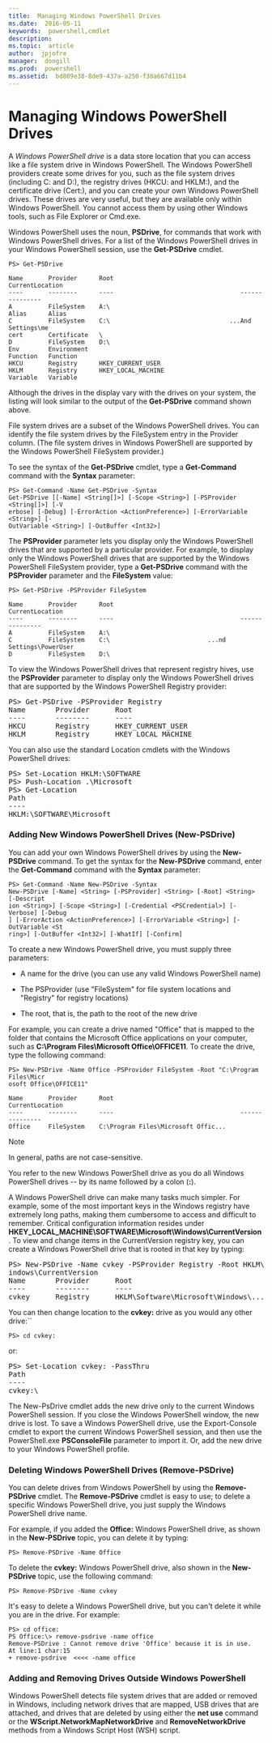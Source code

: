 ```yaml
---
title:  Managing Windows PowerShell Drives
ms.date:  2016-05-11
keywords:  powershell,cmdlet
description:  
ms.topic:  article
author:  jpjofre
manager:  dongill
ms.prod:  powershell
ms.assetid:  bd809e38-8de9-437a-a250-f30a667d11b4
---
```


# Managing Windows PowerShell Drives
A *Windows PowerShell drive* is a data store location that you can access like a file system drive in Windows PowerShell. The Windows PowerShell providers create some drives for you, such as the file system drives (including C: and D:), the registry drives (HKCU: and HKLM:), and the certificate drive (Cert:), and you can create your own Windows PowerShell drives. These drives are very useful, but they are available only within Windows PowerShell. You cannot access them by using other Windows tools, such as File Explorer or Cmd.exe.

Windows PowerShell uses the noun, **PSDrive**, for commands that work with Windows PowerShell drives. For a list of the Windows PowerShell drives in your Windows PowerShell session, use the **Get-PSDrive** cmdlet.

```
PS> Get-PSDrive

Name       Provider      Root                                   CurrentLocation
----       --------      ----                                   ---------------
A          FileSystem    A:\
Alias      Alias
C          FileSystem    C:\                                 ...And Settings\me
cert       Certificate   \
D          FileSystem    D:\
Env        Environment
Function   Function
HKCU       Registry      HKEY_CURRENT_USER
HKLM       Registry      HKEY_LOCAL_MACHINE
Variable   Variable
```

Although the drives in the display vary with the drives on your system, the listing will look similar to the output of the **Get-PSDrive** command shown above.

File system drives are a subset of the Windows PowerShell drives. You can identify the file system drives by the FileSystem entry in the Provider column. (The file system drives in Windows PowerShell are supported by the Windows PowerShell FileSystem provider.)

To see the syntax of the **Get-PSDrive** cmdlet, type a **Get-Command** command with the **Syntax** parameter:

```
PS> Get-Command -Name Get-PSDrive -Syntax
Get-PSDrive [[-Name] <String[]>] [-Scope <String>] [-PSProvider <String[]>] [-V
erbose] [-Debug] [-ErrorAction <ActionPreference>] [-ErrorVariable <String>] [-
OutVariable <String>] [-OutBuffer <Int32>]
```

The **PSProvider** parameter lets you display only the Windows PowerShell drives that are supported by a particular provider. For example, to display only the Windows PowerShell drives that are supported by the Windows PowerShell FileSystem provider, type a **Get-PSDrive** command with the **PSProvider** parameter and the **FileSystem** value:

```
PS> Get-PSDrive -PSProvider FileSystem

Name       Provider      Root                                   CurrentLocation
----       --------      ----                                   ---------------
A          FileSystem    A:\
C          FileSystem    C:\                           ...nd Settings\PowerUser
D          FileSystem    D:\
```

To view the Windows PowerShell drives that represent registry hives, use the **PSProvider** parameter to display only the Windows PowerShell drives that are supported by the Windows PowerShell Registry provider:

<pre>PS> Get-PSDrive -PSProvider Registry
Name       Provider      Root                                   CurrentLocation
----       --------      ----                                   ---------------
HKCU       Registry      HKEY_CURRENT_USER
HKLM       Registry      HKEY_LOCAL_MACHINE</pre>

You can also use the standard Location cmdlets with the Windows PowerShell drives:

<pre>PS> Set-Location HKLM:\SOFTWARE
PS> Push-Location .\Microsoft
PS> Get-Location
Path
----
HKLM:\SOFTWARE\Microsoft</pre>

### Adding New Windows PowerShell Drives (New-PSDrive)
You can add your own Windows PowerShell drives by using the **New-PSDrive** command. To get the syntax for the **New-PSDrive** command, enter the **Get-Command** command with the **Syntax** parameter:

```
PS> Get-Command -Name New-PSDrive -Syntax
New-PSDrive [-Name] <String> [-PSProvider] <String> [-Root] <String> [-Descript
ion <String>] [-Scope <String>] [-Credential <PSCredential>] [-Verbose] [-Debug
] [-ErrorAction <ActionPreference>] [-ErrorVariable <String>] [-OutVariable <St
ring>] [-OutBuffer <Int32>] [-WhatIf] [-Confirm]
```

To create a new Windows PowerShell drive, you must supply three parameters:

-   A name for the drive (you can use any valid Windows PowerShell name)

-   The PSProvider (use "FileSystem" for file system locations and "Registry" for registry locations)

-   The root, that is, the path to the root of the new drive

For example, you can create a drive named "Office" that is mapped to the folder that contains the Microsoft Office applications on your computer, such as **C:\\Program Files\\Microsoft Office\\OFFICE11**. To create the drive, type the following command:

```
PS> New-PSDrive -Name Office -PSProvider FileSystem -Root "C:\Program Files\Micr
osoft Office\OFFICE11"

Name       Provider      Root                                   CurrentLocation
----       --------      ----                                   ---------------
Office     FileSystem    C:\Program Files\Microsoft Offic...
```

> [!NOTE]
> In general, paths are not case-sensitive.

You refer to the new Windows PowerShell drive as you do all Windows PowerShell drives -- by its name followed by a colon (**:**).

A Windows PowerShell drive can make many tasks much simpler. For example, some of the most important keys in the Windows registry have extremely long paths, making them cumbersome to access and difficult to remember. Critical configuration information resides under **HKEY_LOCAL_MACHINE\\SOFTWARE\\Microsoft\\Windows\\CurrentVersion**. To view and change items in the CurrentVersion registry key, you can create a Windows PowerShell drive that is rooted in that key by typing:

<pre>PS> New-PSDrive -Name cvkey -PSProvider Registry -Root HKLM\Software\Microsoft\W
indows\CurrentVersion
Name       Provider      Root                                   CurrentLocation
----       --------      ----                                   ---------------
cvkey      Registry      HKLM\Software\Microsoft\Windows\...</pre>

You can then change location to the **cvkey:** drive as you would any other drive:``

`PS> cd cvkey:`

or:

<pre>PS> Set-Location cvkey: -PassThru
Path
----
cvkey:\</pre>

The New-PsDrive cmdlet adds the new drive only to the current Windows PowerShell session. If you close the Windows PowerShell window, the new drive is lost. To save a Windows PowerShell drive, use the Export-Console cmdlet to export the current Windows PowerShell session, and then use the PowerShell.exe **PSConsoleFile** parameter to import it. Or, add the new drive to your Windows PowerShell profile.

### Deleting Windows PowerShell Drives (Remove-PSDrive)
You can delete drives from Windows PowerShell by using the **Remove-PSDrive** cmdlet. The **Remove-PSDrive** cmdlet is easy to use; to delete a specific Windows PowerShell drive, you just supply the Windows PowerShell drive name.

For example, if you added the **Office:** Windows PowerShell drive, as shown in the **New-PSDrive** topic, you can delete it by typing:

```
PS> Remove-PSDrive -Name Office
```

To delete the **cvkey:** Windows PowerShell drive, also shown in the **New-PSDrive** topic, use the following command:

```
PS> Remove-PSDrive -Name cvkey
```

It's easy to delete a Windows PowerShell drive, but you can't delete it while you are in the drive. For example:

```
PS> cd office:
PS Office:\> remove-psdrive -name office
Remove-PSDrive : Cannot remove drive 'Office' because it is in use.
At line:1 char:15
+ remove-psdrive  <<<< -name office
```

### Adding and Removing Drives Outside Windows PowerShell
Windows PowerShell detects file system drives that are added or removed in Windows, including network drives that are mapped, USB drives that are attached, and drives that are deleted by using either the **net use** command or the **WScript.NetworkMapNetworkDrive** and **RemoveNetworkDrive** methods from a Windows Script Host (WSH) script.

